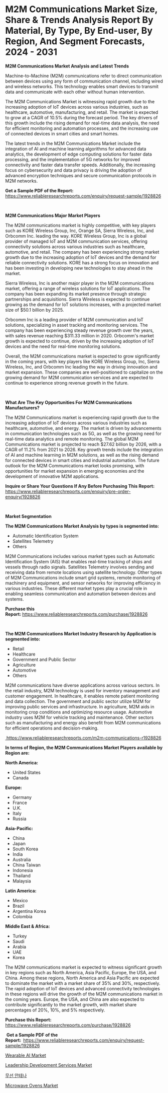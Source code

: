<p><h1>M2M Communications Market Size, Share & Trends Analysis Report By Material, By Type, By End-user, By Region, And Segment Forecasts, 2024 - 2031</h1></p><p><strong>M2M Communications Market Analysis and Latest Trends</strong></p>
<p><p>Machine-to-Machine (M2M) communications refer to direct communication between devices using any form of communication channel, including wired and wireless networks. This technology enables smart devices to transmit data and communicate with each other without human intervention.</p><p>The M2M Communications Market is witnessing rapid growth due to the increasing adoption of IoT devices across various industries, such as healthcare, automotive, manufacturing, and retail. The market is expected to grow at a CAGR of 10.5% during the forecast period. The key drivers of this growth include the rising demand for real-time data analysis, the need for efficient monitoring and automation processes, and the increasing use of connected devices in smart cities and smart homes.</p><p>The latest trends in the M2M Communications Market include the integration of AI and machine learning algorithms for advanced data analytics, the development of edge computing solutions for faster data processing, and the implementation of 5G networks for improved connectivity and faster data transfer speeds. Additionally, the increasing focus on cybersecurity and data privacy is driving the adoption of advanced encryption techniques and secure communication protocols in M2M networks.</p></p>
<p><strong>Get a Sample PDF of the Report:&nbsp;</strong> <a href="https://www.reliableresearchreports.com/enquiry/request-sample/1928826">https://www.reliableresearchreports.com/enquiry/request-sample/1928826</a></p>
<p>&nbsp;</p>
<p><strong>M2M Communications Major Market Players</strong></p>
<p><p>The M2M communications market is highly competitive, with key players such as KORE Wireless Group, Inc, Orange SA, Sierra Wireless, Inc, and Orbcomm Inc. leading the way. KORE Wireless Group, Inc is a global provider of managed IoT and M2M communication services, offering connectivity solutions across various industries such as healthcare, automotive, and retail. The company has been experiencing strong market growth due to the increasing adoption of IoT devices and the demand for reliable connectivity solutions. KORE has a strong focus on innovation and has been investing in developing new technologies to stay ahead in the market.</p><p>Sierra Wireless, Inc is another major player in the M2M communications market, offering a range of wireless solutions for IoT applications. The company has been expanding its market presence through strategic partnerships and acquisitions. Sierra Wireless is expected to continue growing as the demand for IoT solutions increases, with a projected market size of $50.1 billion by 2025.</p><p>Orbcomm Inc is a leading provider of M2M communication and IoT solutions, specializing in asset tracking and monitoring services. The company has been experiencing steady revenue growth over the years, with sales revenue reaching $311.33 million in 2020. Orbcomm's market growth is expected to continue, driven by the increasing adoption of IoT devices and the need for real-time monitoring solutions.</p><p>Overall, the M2M communications market is expected to grow significantly in the coming years, with key players like KORE Wireless Group, Inc, Sierra Wireless, Inc, and Orbcomm Inc leading the way in driving innovation and market expansion. These companies are well-positioned to capitalize on the growing demand for M2M communication services and are expected to continue to experience strong revenue growth in the future.</p></p>
<p>&nbsp;</p>
<p><strong>What Are The Key Opportunities For M2M Communications Manufacturers?</strong></p>
<p><p>The M2M Communications market is experiencing rapid growth due to the increasing adoption of IoT devices across various industries such as healthcare, automotive, and energy. The market is driven by advancements in communication technologies such as 5G, as well as the growing need for real-time data analytics and remote monitoring. The global M2M Communications market is projected to reach $27.62 billion by 2026, with a CAGR of 11.2% from 2021 to 2026. Key growth trends include the integration of AI and machine learning in M2M solutions, as well as the rising demand for connected devices in smart cities and industrial automation. The future outlook for the M2M Communications market looks promising, with opportunities for market expansion in emerging economies and the development of innovative M2M applications.</p></p>
<p><strong>Inquire or Share Your Questions If Any Before Purchasing This Report:</strong> <a href="https://www.reliableresearchreports.com/enquiry/pre-order-enquiry/1928826">https://www.reliableresearchreports.com/enquiry/pre-order-enquiry/1928826</a></p>
<p>&nbsp;</p>
<p><strong>Market Segmentation</strong></p>
<p><strong>The M2M Communications Market Analysis by types is segmented into:</strong></p>
<p><ul><li>Automatic Identification System</li><li>Satellites Telemetry</li><li>Others</li></ul></p>
<p><p>M2M Communications includes various market types such as Automatic Identification System (AIS) that enables real-time tracking of ships and vessels through radio signals. Satellites Telemetry involves sending and receiving data from remote locations using satellite technology. Other types of M2M Communications include smart grid systems, remote monitoring of machinery and equipment, and sensor networks for improving efficiency in various industries. These different market types play a crucial role in enabling seamless communication and automation between devices and systems.</p></p>
<p><strong>Purchase this Report:&nbsp;</strong><a href="https://www.reliableresearchreports.com/purchase/1928826">https://www.reliableresearchreports.com/purchase/1928826</a></p>
<p>&nbsp;</p>
<p><strong>The M2M Communications Market Industry Research by Application is segmented into:</strong></p>
<p><ul><li>Retail</li><li>Healthcare</li><li>Government and Public Sector</li><li>Agriculture</li><li>Automotive</li><li>Others</li></ul></p>
<p><p>M2M communications have diverse applications across various sectors. In the retail industry, M2M technology is used for inventory management and customer engagement. In healthcare, it enables remote patient monitoring and data collection. The government and public sector utilize M2M for improving public services and infrastructure. In agriculture, M2M aids in monitoring crop conditions and optimizing resource usage. Automotive industry uses M2M for vehicle tracking and maintenance. Other sectors such as manufacturing and energy also benefit from M2M communications for efficient operations and decision-making.</p></p>
<p><a href="https://www.reliableresearchreports.com/m2m-communications-r1928826">&nbsp;https://www.reliableresearchreports.com/m2m-communications-r1928826</a></p>
<p><strong>In terms of Region, the M2M Communications Market Players available by Region are:</strong></p>
<p>
    <p> <strong> North America: </strong>
        <ul>
            <li>United States</li>
            <li>Canada</li>
        </ul>
        </p> 
    <p> <strong> Europe: </strong>
        <ul>
            <li>Germany</li>
            <li>France</li>
            <li>U.K.</li>
            <li>Italy</li>
            <li>Russia</li>
        </ul>
        </p> 
    <p> <strong> Asia-Pacific: </strong>
        <ul>
            <li>China</li>
            <li>Japan</li>
            <li>South Korea</li>
            <li>India</li>
            <li>Australia</li>
            <li>China Taiwan</li>
            <li>Indonesia</li>
            <li>Thailand</li>
            <li>Malaysia</li>
        </ul>
        </p> 
    <p> <strong> Latin America: </strong>
        <ul>
            <li>Mexico</li>
            <li>Brazil</li>
            <li>Argentina Korea</li>
            <li>Colombia</li>
        </ul>
        </p> 
    <p> <strong> Middle East & Africa: </strong>
        <ul>
            <li>Turkey</li>
            <li>Saudi</li>
            <li>Arabia</li>
            <li>UAE</li>
            <li>Korea</li>
        </ul>
    </p>
    </p>
<p><p>The M2M communications market is expected to witness significant growth in key regions such as North America, Asia Pacific, Europe, the USA, and China. Among these regions, North America and Asia Pacific are expected to dominate the market with a market share of 35% and 30%, respectively. The rapid adoption of IoT devices and advanced connectivity technologies in these regions will drive the growth of the M2M communications market in the coming years. Europe, the USA, and China are also expected to contribute significantly to the market growth, with market share percentages of 20%, 10%, and 5% respectively.</p></p>
<p><strong>Purchase this Report: </strong><a href="https://www.reliableresearchreports.com/purchase/1928826">https://www.reliableresearchreports.com/purchase/1928826</a></p>
<p>&nbsp;<strong>Get a Sample PDF of the Report:&nbsp;&nbsp;</strong><a href="https://www.reliableresearchreports.com/enquiry/request-sample/1928826">https://www.reliableresearchreports.com/enquiry/request-sample/1928826</a></p>
<p><strong></strong></p>
<p><p><a href="https://www.linkedin.com/pulse/wearable-ai-market-insight-trends-growth-forecasted-from-2024-bgr2f?trackingId=QRZIOy2A6VYt5uSE79Z3Ow%3D%3D">Wearable AI Market</a></p><p><a href="https://github.com/RickHolmes3/Market-Research-Report-List-4/blob/main/leadership-development-services-market.md">Leadership Development Services Market</a></p><p><a href="https://github.com/crfsywufhm81415/Market-Research-Report-List-2/blob/main/100640459589.md">무선 안테나</a></p><p><a href="https://www.linkedin.com/pulse/analyzing-microwave-ovens-market-global-industry-perspective-uwchf?trackingId=0Ji7dbBiiNRuh1Q%2FVXrhVA%3D%3D">Microwave Ovens Market</a></p></p>